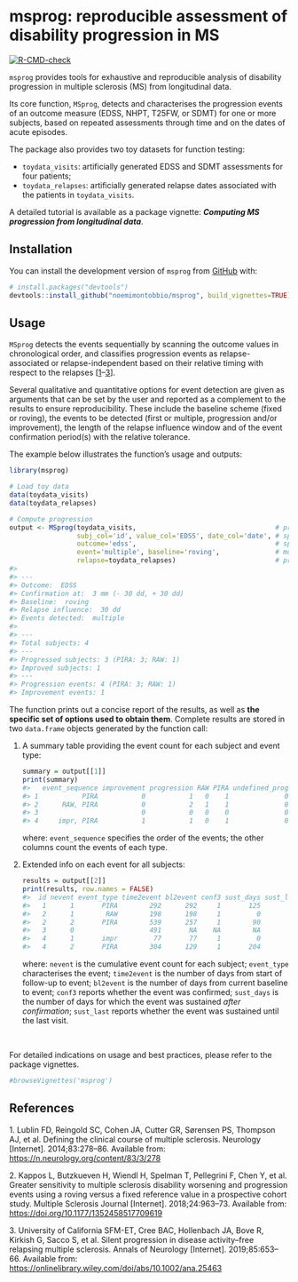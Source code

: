 
<!-- README.md is generated from README.Rmd. Please edit that file -->

# msprog: reproducible assessment of disability progression in MS

<!-- badges: start -->

[![R-CMD-check](https://github.com/noemimontobbio/msprog/actions/workflows/R-CMD-check.yaml/badge.svg)](https://github.com/noemimontobbio/msprog/actions/workflows/R-CMD-check.yaml)
<!-- badges: end -->

`msprog` provides tools for exhaustive and reproducible analysis of
disability progression in multiple sclerosis (MS) from longitudinal
data.

Its core function, `MSprog`, detects and characterises the progression
events of an outcome measure (EDSS, NHPT, T25FW, or SDMT) for one or
more subjects, based on repeated assessments through time and on the
dates of acute episodes.

The package also provides two toy datasets for function testing:

- `toydata_visits`: artificially generated EDSS and SDMT assessments for
  four patients;
- `toydata_relapses`: artificially generated relapse dates associated
  with the patients in `toydata_visits`.

A detailed tutorial is available as a package vignette: ***Computing MS
progression from longitudinal data***.

## Installation

You can install the development version of `msprog` from
[GitHub](https://github.com/noemimontobbio/msprog) with:

``` r
# install.packages("devtools")
devtools::install_github("noemimontobbio/msprog", build_vignettes=TRUE)
```

## Usage

`MSprog` detects the events sequentially by scanning the outcome values
in chronological order, and classifies progression events as
relapse-associated or relapse-independent based on their relative timing
with respect to the relapses \[[1](#ref-lublin2014)–[3](#ref-silent)\].

Several qualitative and quantitative options for event detection are
given as arguments that can be set by the user and reported as a
complement to the results to ensure reproducibility. These include the
baseline scheme (fixed or roving), the events to be detected (first or
multiple, progression and/or improvement), the length of the relapse
influence window and of the event confirmation period(s) with the
relative tolerance.

The example below illustrates the function’s usage and outputs:

``` r
library(msprog)

# Load toy data
data(toydata_visits)
data(toydata_relapses)

# Compute progression
output <- MSprog(toydata_visits,                                   # provide data on visits
                 subj_col='id', value_col='EDSS', date_col='date', # specify column names
                 outcome='edss',                                   # specify outcome type
                 event='multiple', baseline='roving',              # modify default options on event detection
                 relapse=toydata_relapses)                         # provide data on relapses
#> 
#> ---
#> Outcome:  EDSS 
#> Confirmation at:  3 mm (- 30 dd, + 30 dd)
#> Baseline:  roving   
#> Relapse influence:  30 dd
#> Events detected:  multiple
#> 
#> ---
#> Total subjects: 4
#> ---
#> Progressed subjects: 3 (PIRA: 3; RAW: 1)
#> Improved subjects: 1
#> ---
#> Progression events: 4 (PIRA: 3; RAW: 1)
#> Improvement events: 1
```

The function prints out a concise report of the results, as well as
**the specific set of options used to obtain them**. Complete results
are stored in two `data.frame` objects generated by the function call:

1.  A summary table providing the event count for each subject and event
    type:

    ``` r
    summary = output[[1]]
    print(summary)
    #>   event_sequence improvement progression RAW PIRA undefined_prog
    #> 1           PIRA           0           1   0    1              0
    #> 2      RAW, PIRA           0           2   1    1              0
    #> 3                          0           0   0    0              0
    #> 4     impr, PIRA           1           1   0    1              0
    ```

    where: `event_sequence` specifies the order of the events; the other
    columns count the events of each type.

2.  Extended info on each event for all subjects:

    ``` r
    results = output[[2]]
    print(results, row.names = FALSE)
    #>  id nevent event_type time2event bl2event conf3 sust_days sust_last
    #>   1      1       PIRA        292      292     1       125         1
    #>   2      1        RAW        198      198     1         0         0
    #>   2      2       PIRA        539      257     1        90         1
    #>   3      0                   491       NA    NA        NA        NA
    #>   4      1       impr         77       77     1         0         0
    #>   4      2       PIRA        304      129     1       204         1
    ```

    where: `nevent` is the cumulative event count for each subject;
    `event_type` characterises the event; `time2event` is the number of
    days from start of follow-up to event; `bl2event` is the number of
    days from current baseline to event; `conf3` reports whether the
    event was confirmed; `sust_days` is the number of days for which the
    event was sustained *after confirmation*; `sust_last` reports
    whether the event was sustained until the last visit.

<br />

For detailed indications on usage and best practices, please refer to
the package vignettes.

``` r
#browseVignettes('msprog')
```

## References

<div id="refs" class="references csl-bib-body">

<div id="ref-lublin2014" class="csl-entry">

1\. Lublin FD, Reingold SC, Cohen JA, Cutter GR, Sørensen PS, Thompson
AJ, et al. Defining the clinical course of multiple sclerosis. Neurology
\[Internet\]. 2014;83:278–86. Available from:
<https://n.neurology.org/content/83/3/278>

</div>

<div id="ref-kappos2018" class="csl-entry">

2\. Kappos L, Butzkueven H, Wiendl H, Spelman T, Pellegrini F, Chen Y,
et al. Greater sensitivity to multiple sclerosis disability worsening
and progression events using a roving versus a fixed reference value in
a prospective cohort study. Multiple Sclerosis Journal \[Internet\].
2018;24:963–73. Available from:
<https://doi.org/10.1177/1352458517709619>

</div>

<div id="ref-silent" class="csl-entry">

3\. University of California SFM-ET, Cree BAC, Hollenbach JA, Bove R,
Kirkish G, Sacco S, et al. Silent progression in disease activity–free
relapsing multiple sclerosis. Annals of Neurology \[Internet\].
2019;85:653–66. Available from:
<https://onlinelibrary.wiley.com/doi/abs/10.1002/ana.25463>

</div>

</div>
